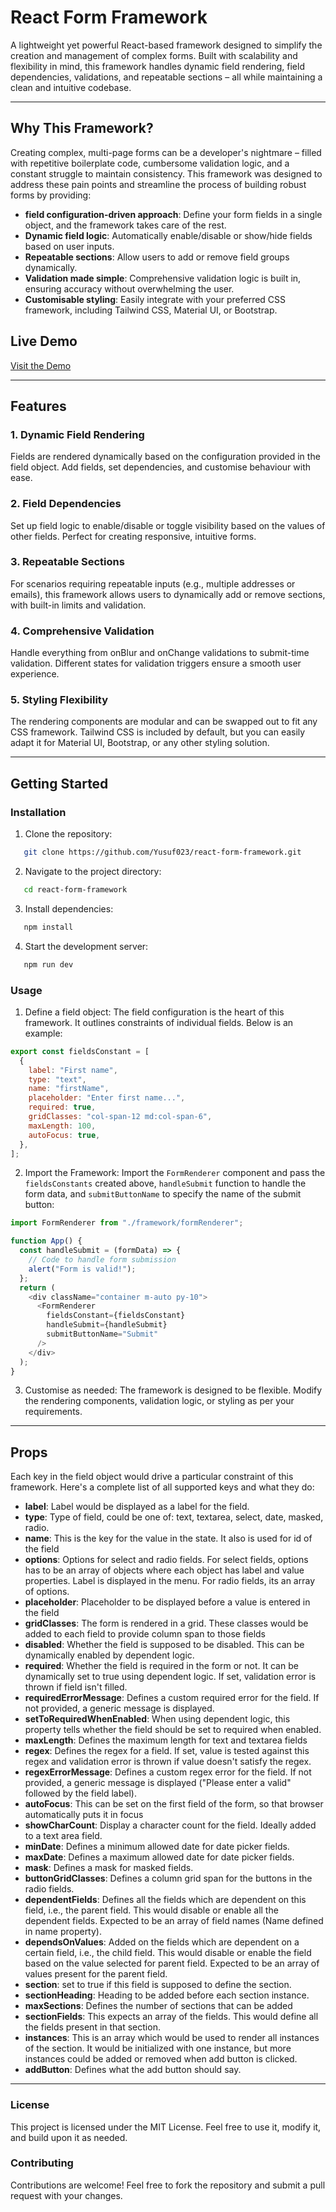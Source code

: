 # React Form Framework

A lightweight yet powerful React-based framework designed to simplify the creation and management of complex forms. Built with scalability and flexibility in mind, this framework handles dynamic field rendering, field dependencies, validations, and repeatable sections – all while maintaining a clean and intuitive codebase.

---

## **Why This Framework?**

Creating complex, multi-page forms can be a developer's nightmare – filled with repetitive boilerplate code, cumbersome validation logic, and a constant struggle to maintain consistency. This framework was designed to address these pain points and streamline the process of building robust forms by providing:

- **field configuration-driven approach**: Define your form fields in a single object, and the framework takes care of the rest.
- **Dynamic field logic**: Automatically enable/disable or show/hide fields based on user inputs.
- **Repeatable sections**: Allow users to add or remove field groups dynamically.
- **Validation made simple**: Comprehensive validation logic is built in, ensuring accuracy without overwhelming the user.
- **Customisable styling**: Easily integrate with your preferred CSS framework, including Tailwind CSS, Material UI, or Bootstrap.

## **Live Demo**

[Visit the Demo](https://nextjs.org)

---

## **Features**

### 1. **Dynamic Field Rendering**

Fields are rendered dynamically based on the configuration provided in the field object. Add fields, set dependencies, and customise behaviour with ease.

### 2. **Field Dependencies**

Set up field logic to enable/disable or toggle visibility based on the values of other fields. Perfect for creating responsive, intuitive forms.

### 3. **Repeatable Sections**

For scenarios requiring repeatable inputs (e.g., multiple addresses or emails), this framework allows users to dynamically add or remove sections, with built-in limits and validation.

### 4. **Comprehensive Validation**

Handle everything from onBlur and onChange validations to submit-time validation. Different states for validation triggers ensure a smooth user experience.

### 5. **Styling Flexibility**

The rendering components are modular and can be swapped out to fit any CSS framework. Tailwind CSS is included by default, but you can easily adapt it for Material UI, Bootstrap, or any other styling solution.

---

## **Getting Started**

### **Installation**

1. Clone the repository:

```bash
   git clone https://github.com/Yusuf023/react-form-framework.git
```

2. Navigate to the project directory:

```bash
   cd react-form-framework
```

3. Install dependencies:

```bash
   npm install
```

4. Start the development server:

```bash
   npm run dev
```

### **Usage**

1. Define a field object:
   The field configuration is the heart of this framework. It outlines constraints of individual fields.
   Below is an example:

```js
export const fieldsConstant = [
  {
    label: "First name",
    type: "text",
    name: "firstName",
    placeholder: "Enter first name...",
    required: true,
    gridClasses: "col-span-12 md:col-span-6",
    maxLength: 100,
    autoFocus: true,
  },
];
```

2. Import the Framework:
   Import the `FormRenderer` component and pass the `fieldsConstants` created above, `handleSubmit` function to handle the form data, and `submitButtonName` to specify the name of the submit button:

```js
import FormRenderer from "./framework/formRenderer";

function App() {
  const handleSubmit = (formData) => {
    // Code to handle form submission
    alert("Form is valid!");
  };
  return (
    <div className="container m-auto py-10">
      <FormRenderer
        fieldsConstant={fieldsConstant}
        handleSubmit={handleSubmit}
        submitButtonName="Submit"
      />
    </div>
  );
}
```

3. Customise as needed:
   The framework is designed to be flexible. Modify the rendering components, validation logic, or styling as per your requirements.

---

## **Props**

Each key in the field object would drive a particular constraint of this framework. Here's a complete list of all supported keys and what they do:

- **label**: Label would be displayed as a label for the field.
- **type**: Type of field, could be one of: text, textarea, select, date, masked, radio.
- **name**: This is the key for the value in the state. It also is used for id of the field
- **options**: Options for select and radio fields. For select fields, options has to be an array of objects where each object has label and value properties. Label is displayed in the menu. For radio fields, its an array of options.
- **placeholder**: Placeholder to be displayed before a value is entered in the field
- **gridClasses**: The form is rendered in a grid. These classes would be added to each field to provide column span to those fields
- **disabled**: Whether the field is supposed to be disabled. This can be dynamically enabled by dependent logic.
- **required**: Whether the field is required in the form or not. It can be dynamically set to true using dependent logic. If set, validation error is thrown if field isn't filled.
- **requiredErrorMessage**: Defines a custom required error for the field. If not provided, a generic message is displayed.
- **setToRequiredWhenEnabled**: When using dependent logic, this property tells whether the field should be set to required when enabled.
- **maxLength**: Defines the maximum length for text and textarea fields
- **regex**: Defines the regex for a field. If set, value is tested against this regex and validation error is thrown if value doesn't satisfy the regex.
- **regexErrorMessage**: Defines a custom regex error for the field. If not provided, a generic message is displayed ("Please enter a valid" followed by the field label).
- **autoFocus**: This can be set on the first field of the form, so that browser automatically puts it in focus
- **showCharCount**: Display a character count for the field. Ideally added to a text area field.
- **minDate**: Defines a minimum allowed date for date picker fields.
- **maxDate**: Defines a maximum allowed date for date picker fields.
- **mask**: Defines a mask for masked fields.
- **buttonGridClasses**: Defines a column grid span for the buttons in the radio fields.
- **dependentFields**: Defines all the fields which are dependent on this field, i.e., the parent field. This would disable or enable all the dependent fields. Expected to be an array of field names (Name defined in name property).
- **dependsOnValues**: Added on the fields which are dependent on a certain field, i.e., the child field. This would disable or enable the field based on the value selected for parent field. Expected to be an array of values present for the parent field.
- **section**: set to true if this field is supposed to define the section.
- **sectionHeading**: Heading to be added before each section instance.
- **maxSections**: Defines the number of sections that can be added
- **sectionFields**: This expects an array of the fields. This would define all the fields present in that section.
- **instances**: This is an array which would be used to render all instances of the section. It would be initialized with one instance, but more instances could be added or removed when add button is clicked.
- **addButton**: Defines what the add button should say.

---

### **License**

This project is licensed under the MIT License. Feel free to use it, modify it, and build upon it as needed.

### **Contributing**

Contributions are welcome! Feel free to fork the repository and submit a pull request with your changes.
